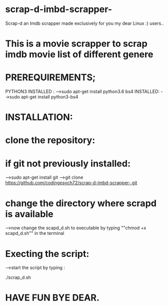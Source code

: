 # scrap-d-imbd-scrapper-
Scrap-d an Imdb scrapper made exclusively for you my dear Linux :) users..

# This is a movie scrapper to scrap imdb movie list of different genere

# PREREQUIREMENTS;

PYTHON3 INSTALLED : 
 -->sudo apt-get install python3.6
bs4 INSTALLED:
 -->sudo apt-get install python3-bs4

# INSTALLATION:

# clone the repository:

# if git not previously installed:
 -->sudo apt-get install git
 -->git clone https://github.com/codingpsych72/scrap-d-imbd-scrapper-.git

# change the directory where scrapd is available
  -->now change the scapd_d.sh to executable by typing ""chmod +x  scapd_d.sh"" in the terminal 
  
# Execting the script:
 
 -->start the script by typing :
 
   ./scrap_d.sh
   
  # HAVE FUN BYE DEAR.
